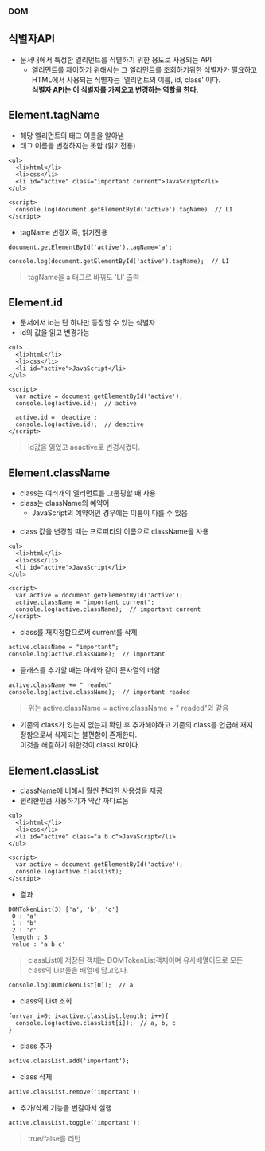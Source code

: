 ### DOM
## 식별자API
- 문서내에서 특정한 엘리먼트를 식별하기 위한 용도로 사용되는 API
  - 엘리먼트를 제어하기 위해서는 그 엘리먼트를 조회하기위한 식별자가 필요하고<br/>HTML에서 사용되는 식별자는 '엘리먼트의 이름, id, class' 이다.<br/>__식별자 API는 이 식별자를 가져오고 변경하는 역할을 한다.__


## Element.tagName
- 해당 엘리먼트의 태그 이름을 알아냄
- 태그 이름을 변경하지는 못함 (읽기전용)
```
<ul>
  <li>html</li>
  <li>css</li>
  <li id="active" class="important current">JavaScript</li>
</ul>

<script>
  console.log(document.getElementById('active').tagName)  // LI
</script>
```
- tagName 변경X 즉, 읽기전용
```
document.getElementById('active').tagName='a';

console.log(document.getElementById('active').tagName);  // LI
```
> tagName을 a 태그로 바꿔도 'LI' 출력  


## Element.id
- 문서에서 id는 단 하나만 등장할 수 있는 식별자
- id의 값을 읽고 변경가능
```
<ul>
  <li>html</li>
  <li>css</li>
  <li id="active">JavaScript</li>
</ul>

<script>
  var active = document.getElementById('active');
  console.log(active.id);  // active
  
  active.id = 'deactive';
  console.log(active.id);  // deactive
</script>
```
> id값을 읽었고 aeactive로 변경시켰다.


## Element.className
- class는 여러개의 엘리먼트를 그룹핑할 때 사용
- class는 className의 예약어
  - JavaScript의 예약어인 경우에는 이름이 다를 수 있음
<br/><br/>
- class 값을 변경할 때는 프로퍼티의 이름으로 className을 사용
```
<ul>
  <li>html</li>
  <li>css</li>
  <li id="active">JavaScript</li>
</ul>

<script>
  var active = document.getElementById('active');
  active.className = "important current";
  console.log(active.className);  // important current
</script>
```

- class를 재지정함으로써 current를 삭제
```
active.className = "important";
console.log(active.className);  // important
```

- 클래스를 추가할 때는 아래와 같이 문자열의 더함
```
active.className += " readed"
console.log(active.className);  // important readed
```
> 위는 active.className = active.className + " readed"와 같음

- 기존의 class가 있는지 없는지 확인 후 추가해야하고 기존의 class를 언급해 재지정함으로써 삭제되는 불편함이 존재한다.<br/>이것을 해결하기 위한것이 classList이다.


## Element.classList
- className에 비해서 훨씬 편리한 사용성을 제공
- 편리한만큼 사용하기가 약간 까다로움
```
<ul>
  <li>html</li>
  <li>css</li>
  <li id="active" class="a b c">JavaScript</li>
</ul>

<script>
  var active = document.getElementById('active');
  console.log(active.classList);
</script>
```
- 결과
```
DOMTokenList(3) ['a', 'b', 'c']
 0 : 'a'
 1 : 'b'
 2 : 'c'
 length : 3
 value : 'a b c'
```
> classList에 저장된 객체는 DOMTokenList객체이며 유사배열이므로 모든 class의 List들을 배열에 담고있다.

```
console.log(DOMTokenList[0]);  // a
```

- class의 List 조회
```
for(var i=0; i<active.classList.length; i++){
  console.log(active.classList[i]);  // a, b, c
}
```

- class 추가
```
active.classList.add('important');
```

- class 삭제
```
active.classList.remove('important');
```

- 추가\/삭제 기능을 번갈아서 실행
```
active.classList.toggle('important');
```
> true\/false를 리턴
